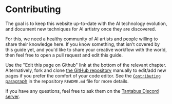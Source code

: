 # Contributing

The goal is to keep this website up-to-date with the AI technology evolution, and document new techniques for AI artistry once they are discovered.

For this, we need a healthy community of AI artists and people willing to share their knowledge here. If you know something, that isn't covered by this guide yet, and you'd like to share your creative workflow with the world, then feel free to open a pull request and edit this guide.

Use the "Edit this page on Github" link at the bottom of the relevant chapter. Alternatively, fork and clone [the GitHub repository](https://github.com/MareStare/twai) manually to edit/add new pages if you prefer the comfort of your code editor. See the [`Contributing` paragraph](https://github.com/MareStare/twai#contributing) in the repository `README.md` file for more details.

If you have any questions, feel free to ask them on the [Tantabus Discord server](https://tantabus.ai/pages/discord).
